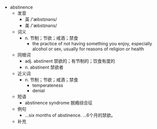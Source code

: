 - abstinence
  - 发音
    - 英 /'æbstɪnəns/
    - 美 /'æbstɪnəns/
  - 词义
    - n. 节制；节欲；戒酒；禁食
      - the practice of not having something you enjoy, especially alcohol or sex, usually for reasons of religion or health
  - 同根词
    - adj. abstinent 禁欲的；有节制的；饮食有度的
    - n. abstinent 禁欲者
  - 近义词
    - n. 节制；节欲；戒酒；禁食
      - temperateness
      - denial
  - 短语
    - abstinence syndrome 脱瘾综合征
  - 例句
    - ...six months of abstinence. …6个月的禁欲。
  - 补充